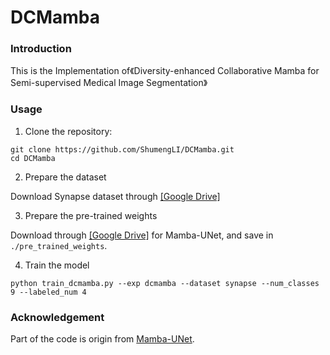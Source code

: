 # DCMamba

### Introduction

This is the Implementation of《Diversity-enhanced Collaborative Mamba for Semi-supervised Medical Image Segmentation》

### Usage
1. Clone the repository:
```
git clone https://github.com/ShumengLI/DCMamba.git 
cd DCMamba
```

2. Prepare the dataset

Download Synapse dataset through [[Google Drive]](https://drive.google.com/file/d/1pO_YBx_3OCzadYQXzKsUqmXH6Ghv-z2y/view?usp=sharing)

3. Prepare the pre-trained weights

Download through [[Google Drive]](https://drive.google.com/file/d/1uUPsr7XeqayCxlspqBHbg5zIWx0JYtSX/view?usp=sharing) for Mamba-UNet, and save in `./pre_trained_weights`.

4. Train the model
```
python train_dcmamba.py --exp dcmamba --dataset synapse --num_classes 9 --labeled_num 4
```

### Acknowledgement

Part of the code is origin from [Mamba-UNet](https://github.com/ziyangwang007/Mamba-UNet/tree/main). 
